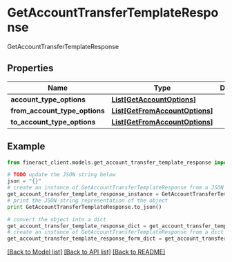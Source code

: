 # GetAccountTransferTemplateResponse

GetAccountTransferTemplateResponse

## Properties

Name | Type | Description | Notes
------------ | ------------- | ------------- | -------------
**account_type_options** | [**List[GetAccountOptions]**](GetAccountOptions.md) |  | [optional] 
**from_account_type_options** | [**List[GetFromAccountOptions]**](GetFromAccountOptions.md) |  | [optional] 
**to_account_type_options** | [**List[GetFromAccountOptions]**](GetFromAccountOptions.md) |  | [optional] 

## Example

```python
from fineract_client.models.get_account_transfer_template_response import GetAccountTransferTemplateResponse

# TODO update the JSON string below
json = "{}"
# create an instance of GetAccountTransferTemplateResponse from a JSON string
get_account_transfer_template_response_instance = GetAccountTransferTemplateResponse.from_json(json)
# print the JSON string representation of the object
print GetAccountTransferTemplateResponse.to_json()

# convert the object into a dict
get_account_transfer_template_response_dict = get_account_transfer_template_response_instance.to_dict()
# create an instance of GetAccountTransferTemplateResponse from a dict
get_account_transfer_template_response_form_dict = get_account_transfer_template_response.from_dict(get_account_transfer_template_response_dict)
```
[[Back to Model list]](../README.md#documentation-for-models) [[Back to API list]](../README.md#documentation-for-api-endpoints) [[Back to README]](../README.md)


